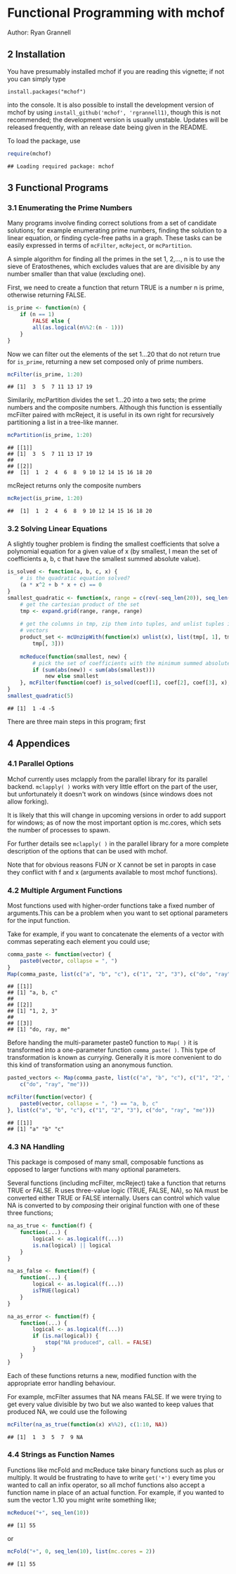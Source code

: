 <!--
%\VignetteEngine{knitr}
%\VignetteIndexEntry{Functional Programming with mchof}
-->

Functional Programming with mchof
=================================

Author: Ryan Grannell

## 2 Installation

You have presumably installed mchof if you are reading this vignette; if not you can simply type
```
install.packages("mchof")
```
into the console. It is also possible to install the development version of mchof by using `install_github('mchof', 'rgrannell1)`, though this is not recommended; the development version is usually unstable. Updates will be released frequently, with an release date being given in the README.

To load the package, use

```r
require(mchof)
```

```
## Loading required package: mchof
```


## 3 Functional Programs

### 3.1 Enumerating the Prime Numbers

Many programs involve finding correct solutions from a set of candidate solutions; for example enumerating prime numbers, finding the solution to a linear equation, or finding cycle-free paths in a graph. These tasks can be easily expressed in terms of `mcFilter`, `mcReject`, or `mcPartition`.

A simple algorithm for finding all the primes in the set 1, 2,..., n is to use the sieve of Eratosthenes, which excludes values that are are divisible by any number smaller than that value (excluding one).

First, we need to create a function that return TRUE is a number n is prime, otherwise returning FALSE.

```r
is_prime <- function(n) {
    if (n == 1) 
        FALSE else {
        all(as.logical(n%%2:(n - 1)))
    }
}
```

Now we can filter out the elements of the set 1...20 that do not return true for `is_prime`,
returning a new set composed only of prime numbers.

```r
mcFilter(is_prime, 1:20)
```

```
## [1]  3  5  7 11 13 17 19
```

Similarily, mcPartition divides the set 1...20 into a two sets; the prime numbers and the 
composite numbers. Although this function is essentially mcFilter paired with mcReject,
it is useful in its own right for recursively partitioning a list in a tree-like manner.

```r
mcPartition(is_prime, 1:20)
```

```
## [[1]]
## [1]  3  5  7 11 13 17 19
## 
## [[2]]
##  [1]  1  2  4  6  8  9 10 12 14 15 16 18 20
```

mcReject returns only the composite numbers

```r
mcReject(is_prime, 1:20)
```

```
##  [1]  1  2  4  6  8  9 10 12 14 15 16 18 20
```


### 3.2 Solving Linear Equations

A slightly tougher problem is finding the smallest coefficients that solve a polynomial equation
for a given value of x (by smallest, I mean the set of coefficients a, b, c that have the smallest summed absolute value).


```r
is_solved <- function(a, b, c, x) {
    # is the quadratic equation solved?
    (a * x^2 + b * x + c) == 0
}
smallest_quadratic <- function(x, range = c(rev(-seq_len(20)), seq_len(20))) {
    # get the cartesian product of the set
    tmp <- expand.grid(range, range, range)
    
    # get the columns in tmp, zip them into tuples, and unlist tuples into
    # vectors
    product_set <- mcUnzipWith(function(x) unlist(x), list(tmp[, 1], tmp[, 2], 
        tmp[, 3]))
    
    mcReduce(function(smallest, new) {
        # pick the set of coefficients with the minimum summed absolute values
        if (sum(abs(new)) < sum(abs(smallest))) 
            new else smallest
    }, mcFilter(function(coef) is_solved(coef[1], coef[2], coef[3], x), product_set))
}
smallest_quadratic(5)
```

```
## [1]  1 -4 -5
```


There are three main steps in this program; first


## 4 Appendices

### 4.1 Parallel Options

Mchof currently uses mclapply from the parallel library for its parallel backend. `mclapply( )` works with very little effort on the part of the user, but unfortunately it doesn't work on windows (since windows does not allow forking). 

It is likely that this will change in upcoming versions in order to add support for windows; as of now the most important option is mc.cores, which sets the number of processes to spawn. 

For further details see `mclapply( )` in the parallel library for a more complete description of the options that can be used with mchof. 

Note that for obvious reasons FUN or X cannot be set in paropts in case they conflict with f and x (arguments available to most mchof functions).

### 4.2 Multiple Argument Functions

Most functions used with higher-order functions take a fixed number of arguments.This can be a problem when you want to set optional parameters for the input function.

Take for example, if you want to concatenate the elements of a vector with commas seperating each element you could use;


```r
comma_paste <- function(vector) {
    paste0(vector, collapse = ", ")
}
Map(comma_paste, list(c("a", "b", "c"), c("1", "2", "3"), c("do", "ray", "me")))
```

```
## [[1]]
## [1] "a, b, c"
## 
## [[2]]
## [1] "1, 2, 3"
## 
## [[3]]
## [1] "do, ray, me"
```


Before handing the multi-parameter paste0 function to `Map( )` it is transformed
into a one-parameter function `comma_paste( )`. This type of transformation is 
known as *currying*. Generally it is more convenient to do this kind of transformation
using an anonymous function.


```r
pasted_vectors <- Map(comma_paste, list(c("a", "b", "c"), c("1", "2", "3"), 
    c("do", "ray", "me")))

mcFilter(function(vector) {
    paste0(vector, collapse = ", ") == "a, b, c"
}, list(c("a", "b", "c"), c("1", "2", "3"), c("do", "ray", "me")))
```

```
## [[1]]
## [1] "a" "b" "c"
```


### 4.3 NA Handling

This package is composed of many small, composable functions as opposed to larger 
functions with many optional parameters. 

Several functions (including mcFilter, mcReject) take a function that returns
TRUE or FALSE. R uses three-value logic (TRUE, FALSE, NA), so NA must be converted
either TRUE or FALSE internally. Users can control which value
NA is converted to by *composing* their original function with one of these 
three functions;


```r
na_as_true <- function(f) {
    function(...) {
        logical <- as.logical(f(...))
        is.na(logical) || logical
    }
}
```



```r
na_as_false <- function(f) {
    function(...) {
        logical <- as.logical(f(...))
        isTRUE(logical)
    }
}
```



```r
na_as_error <- function(f) {
    function(...) {
        logical <- as.logical(f(...))
        if (is.na(logical)) {
            stop("NA produced", call. = FALSE)
        }
    }
}
```


Each of these functions returns a new, modified function with the appropriate
error handling behaviour.

For example, mcFilter assumes that NA means FALSE. If we were trying to get every
value divisible by two but we also wanted to keep values that produced NA, we 
could use the following


```r
mcFilter(na_as_true(function(x) x%%2), c(1:10, NA))
```

```
## [1]  1  3  5  7  9 NA
```


### 4.4 Strings as Function Names

Functions like mcFold and mcReduce take binary functions such as plus or multiply.
It would be frustrating to have to write `get('+')` every time you wanted to call
an infix operator, so all mchof functions also accept a function name
in place of an actual function. For example, if you wanted to sum the vector 
1..10 you might write something like; 


```r
mcReduce("+", seq_len(10))
```

```
## [1] 55
```


or


```r
mcFold("+", 0, seq_len(10), list(mc.cores = 2))
```

```
## [1] 55
```


<link rel="stylesheet" href="vignette.css">

